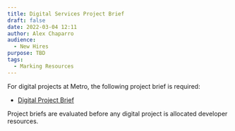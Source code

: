 ```yaml
---
title: Digital Services Project Brief
draft: false
date: 2022-03-04 12:11
author: Alex Chaparro
audience:
  - New Hires
purpose: TBD
tags:
  - Marking Resources
---
```


For digital projects at Metro, the following project brief is required:

- [Digital Project Brief](https://docs.google.com/document/d/1VeCsv2JO7rgdYQshNjy0Sf4fUcacXtzxkInfsU_SGbc/)

Project briefs are evaluated before any digital project is allocated developer resources.
